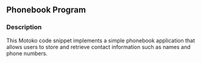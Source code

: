 ## Phonebook Program

### Description

This Motoko code snippet implements a simple phonebook application that allows users to store and retrieve contact information such as names and phone numbers.
